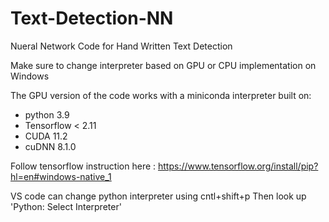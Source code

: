 # Text-Detection-NN
 Nueral Network Code for Hand Written Text Detection

Make sure to change interpreter based on GPU or CPU implementation on Windows

The GPU version of the code works with a miniconda interpreter built on:
- python 3.9
- Tensorflow < 2.11
- CUDA 11.2
- cuDNN 8.1.0

Follow tensorflow instruction here : https://www.tensorflow.org/install/pip?hl=en#windows-native_1

VS code can change python interpreter using cntl+shift+p 
Then look up 'Python: Select Interpreter'